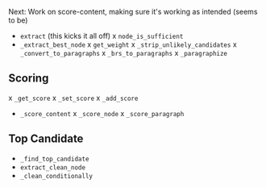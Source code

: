 Next: Work on score-content, making sure it's working as intended (seems to be)

- `extract` (this kicks it all off)
x `node_is_sufficient`
- `_extract_best_node`
x `get_weight`
x `_strip_unlikely_candidates`
x `_convert_to_paragraphs`
x `_brs_to_paragraphs`
x `_paragraphize`

## Scoring

x `_get_score`
x `_set_score`
x `_add_score`
- `_score_content`
x `_score_node`
x `_score_paragraph`

## Top Candidate

- `_find_top_candidate`
- `extract_clean_node`
- `_clean_conditionally`
